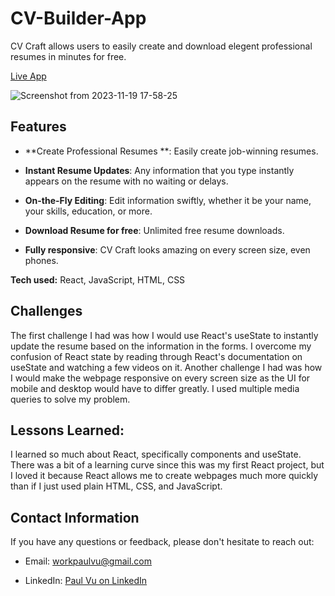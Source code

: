 # CV-Builder-App

CV Craft allows users to easily create and download elegent professional resumes in minutes for free.
  
[Live App](https://cv-craft-paul-vu.netlify.app/)

![Screenshot from 2023-11-19 17-58-25](https://github.com/paulvu2023/CV-Builder-App/assets/118864214/71504135-c839-4a0d-b3f3-61191c9a6f73)

## Features

- **Create Professional Resumes **: Easily create job-winning resumes.
  
- **Instant Resume Updates**: Any information that you type instantly appears on the resume with no waiting or delays.

- **On-the-Fly Editing**: Edit information swiftly, whether it be your name, your skills, education, or more.
  
- **Download Resume for free**: Unlimited free resume downloads.
  
- **Fully responsive**: CV Craft looks amazing on every screen size, even phones.

**Tech used:** React, JavaScript, HTML, CSS

## Challenges 

The first challenge I had was how I would use React's useState to instantly update the resume based on the information in the forms. I overcome my confusion of React state by reading through React's documentation on useState and watching a few videos on it. Another challenge I had was how I would make the webpage responsive on every screen size as the UI for mobile and desktop would have to differ greatly. I used multiple media queries to solve my problem.

## Lessons Learned:

I learned so much about React, specifically components and useState. There was a bit of a learning curve since this was my first React project, but I loved it because React allows me to create webpages much more quickly than if I just used plain HTML, CSS, and JavaScript.
  
## Contact Information

If you have any questions or feedback, please don't hesitate to reach out:

- Email: [workpaulvu@gmail.com](mailto:workpaulvu@gmail.com)
  
- LinkedIn: [Paul Vu on LinkedIn](https://www.linkedin.com/in/paul-vu-business)
